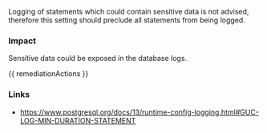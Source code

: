
Logging of statements which could contain sensitive data is not advised, therefore this setting should preclude all statements from being logged.

### Impact
Sensitive data could be exposed in the database logs.

<!-- DO NOT CHANGE -->
{{ remediationActions }}

### Links
- https://www.postgresql.org/docs/13/runtime-config-logging.html#GUC-LOG-MIN-DURATION-STATEMENT
        